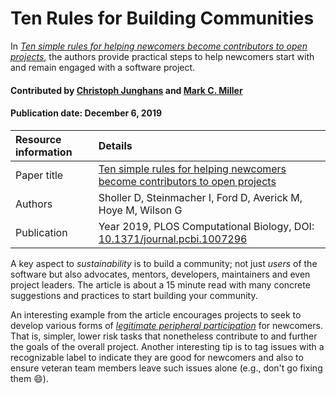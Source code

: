 # Ten Rules for Building Communities

<!-- deck text start --> 
In [*Ten simple rules for helping newcomers become contributors to open projects*](https://journals.plos.org/ploscompbiol/article?id=10.1371%2Fjournal.pcbi.1007296),
the authors provide practical steps to help
newcomers start with and remain engaged with a software project.
<!-- deck text end --> 

#### Contributed by [Christoph Junghans](https://github.com/junghans "Christoph Junghans GitHub Profile") and [Mark C. Miller](https://github.com/markcmiller86 "Mark C. Miller GitHub Profile")
#### Publication date: December 6, 2019

Resource information | Details
:--- | :--- 
Paper title  | [Ten simple rules for helping newcomers become contributors to open projects](https://journals.plos.org/ploscompbiol/article?id=10.1371%2Fjournal.pcbi.1007296)
Authors | Sholler D, Steinmacher I, Ford D, Averick M, Hoye M, Wilson G
Publication | Year 2019, PLOS Computational Biology, DOI: [10.1371/journal.pcbi.1007296](https://doi.org/10.1371/journal.pcbi.1007296)

A key aspect to *sustainability* is to build a community; not just *users* of the software but also
advocates, mentors, developers, maintainers and even project leaders. The article is about a
15 minute read with many concrete suggestions and practices to start building your community.

An interesting example from the article encourages projects to seek to develop various forms of
[*legitimate peripheral participation*](https://en.wikipedia.org/wiki/Legitimate_peripheral_participation) for
newcomers. That is, simpler, lower risk tasks that nonetheless contribute to and further the
goals of the overall project. Another interesting tip is to tag issues with a
recognizable label to indicate they are good for newcomers and also to ensure
veteran team members leave such issues alone (e.g., don't go fixing them :smile:).



<!---
Publish: yes
RSS update: 2019-12-06
Categories: collaboration
Topics: Strategies for More Effective Teams
Level: 2
Prerequisites: defaults
Aggregate: none
--->
